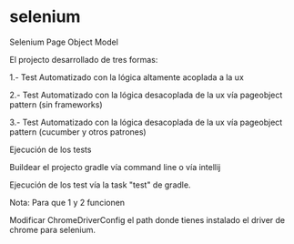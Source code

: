# selenium
Selenium Page Object Model

El projecto desarrollado de tres formas:

1.- Test Automatizado con la lógica altamente acoplada a la ux

2.- Test Automatizado con la lógica desacoplada de la ux vía pageobject pattern (sin frameworks)

3.- Test Automatizado con la lógica desacoplada de la ux vía pageobject pattern (cucumber y otros patrones)

Ejecución de los tests

Buildear el projecto gradle vía command line o vía intellij

Ejecución de los test vía la task "test" de gradle.

Nota: Para que 1 y 2 funcionen

Modificar ChromeDriverConfig el path donde tienes instalado el driver de chrome para selenium.
